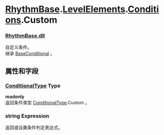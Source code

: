 # [RhythmBase](../namespaces.md).[LevelElements](../namespace/LevelElements.md).[Conditions](../namespace/Conditions.md).Custom  


### [RhythmBase.dll](../assembly/RhythmBase.md)  
自定义条件。    
继承 [BaseConditional](../class/BaseConditional.md) 。  
  
## 属性和字段  
  


### [ConditionalType](../enum/ConditionalType.md) Type  

**readonly**  
返回条件类型 [ConditionalType](../enum/ConditionalType.md).Custom 。  


### string Expression  
返回或设置条件判定表达式。